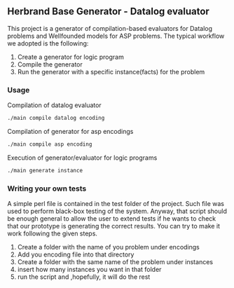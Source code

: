 ## Herbrand Base Generator - Datalog evaluator
This project is a generator of compilation-based evaluators for Datalog problems and Wellfounded models for ASP problems.
The typical workflow we adopted is the following:
1. Create a generator for logic program
2. Compile the generator
3. Run the generator with a specific instance(facts) for the problem

<!-- USAGE EXAMPLES -->
### Usage
  Compilation of datalog evaluator
  ```sh
  ./main compile datalog encoding 
  ```
   Compilation of generator for asp encodings
  ```sh
  ./main compile asp encoding 
  ```
  Execution of generator/evaluator for logic programs
  ```sh
  ./main generate instance
  ```
  
### Writing your own tests
A simple perl file is contained in the test folder of the project. Such file was used to perform black-box testing of the system.
Anyway, that script should be enough general to allow the user to extend tests if he wants to check that our prototype is generating
the correct results. You can try to make it work following the given steps.

1. Create a folder with the name of you problem under encodings
2. Add you encoding file into that directory
3. Create a folder with the same name of the problem under instances
3. insert how many instances you want in that folder
4. run the script and ,hopefully, it will do the rest


  
